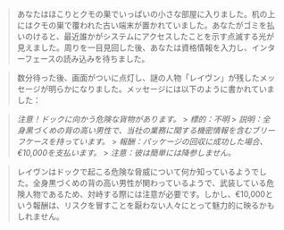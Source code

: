 > あなたはほこりとクモの巣でいっぱいの小さな部屋に入りました。机の上にはクモの巣で覆われた古い端末が置かれていました。あなたがゴミを払いのけると、最近誰かがシステムにアクセスしたことを示す点滅する光が見えました。周りを一目見回した後、あなたは資格情報を入力し、インターフェースの読み込みを待ちました。

> 数分待った後、画面がついに点灯し、謎の人物「レイヴン」が残したメッセージが明らかになりました。メッセージには以下のように書かれていました：

> _注意！ドックに向かう危険な貨物があります。_ > _標的：不明_ > _説明：全身黒づくめの背の高い男性で、当社の業務に関する機密情報を含むブリーフケースを持っています。_ > _報酬：パッケージの回収に成功した場合、€10,000を支払います。_ > _注意：彼は簡単には降参しません。_

> レイヴンはドックで起こる危険な脅威について何か知っているようでした。全身黒づくめの背の高い男性が関わっているようで、武装している危険人物であるため、対峙する際には注意が必要です。しかし、€10,000という報酬は、リスクを冒すことを厭わない人々にとって魅力的に映るかもしれません。
